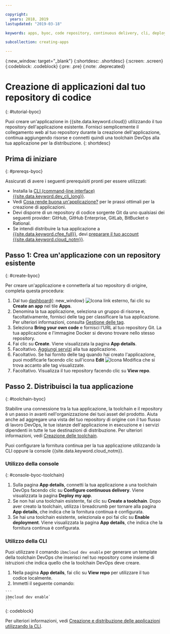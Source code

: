 ```yaml
---

copyright:
  years: 2018, 2019
lastupdated: "2019-03-18"

keywords: apps, byoc, code repository, continuous delivery, cli, deploy

subcollection: creating-apps

---
```


{:new_window: target="_blank"}
{:shortdesc: .shortdesc}
{:screen: .screen}
{:codeblock: .codeblock}
{:pre: .pre}
{:note: .deprecated}

# Creazione di applicazioni dal tuo repository di codice
{: #tutorial-byoc}

Puoi creare un'applicazione in {{site.data.keyword.cloud}} utilizzando il tuo repository dell'applicazione esistente. Fornisci semplicemente il collegamento web al tuo repository durante la creazione dell'applicazione, continua aggiungendo risorse e connetti quindi una toolchain DevOps alla tua applicazione per la distribuzione.
{: shortdesc}

## Prima di iniziare
{: #prereqs-byoc}

Assicurati di avere i seguenti prerequisiti pronti per essere utilizzati:

 * Installa la [CLI (command-line interface) {{site.data.keyword.dev_cli_long}}](/docs/cli?topic=cloud-cli-ibmcloud-cli).
 * Vedi [Cosa rende buona un'applicazione?](/docs/apps?topic=creating-apps-best-practice) per le prassi ottimali per la creazione di applicazioni.
 * Devi disporre di un repository di codice sorgente Git da uno qualsiasi dei seguenti provider: GitHub, GitHub Enterprise, GitLab, BitBucket o Rational.
 * Se intendi distribuire la tua applicazione a [{{site.data.keyword.cfee_full}}](/docs/cloud-foundry?topic=cloud-foundry-about), devi [preparare il tuo account {{site.data.keyword.cloud_notm}}](/docs/cloud-foundry?topic=cloud-foundry-prepare).

## Passo 1: Crea un'applicazione con un repository esistente
{: #create-byoc}

Per creare un'applicazione e connetterla al tuo repository di origine, completa questa procedura:

1. Dal tuo [dashboard](https://{DomainName}){: new_window} ![Icona link esterno](../../icons/launch-glyph.svg "Icona link esterno"), fai clic su **Create an app** nel tile **Apps**.
2. Denomina la tua applicazione, seleziona un gruppo di risorse e, facoltativamente, fornisci delle tag per classificare la tua applicazione. Per ulteriori informazioni, consulta [Gestione delle tag](/docs/resources?topic=resources-tag).
3. Seleziona **Bring your own code** e fornisci l'URL al tuo repository Git. La tua applicazione e l'immagine Docker si devono trovare nello stesso repository.
4. Fai clic su **Create**. Viene visualizzata la pagina **App details**. 
5. Facoltativo. [Aggiungi servizi](/docs/apps?topic=creating-apps-add-resource) alla tua applicazione.
6. Facoltativo. Se hai fornito delle tag quando hai creato l'applicazione, puoi modificarle facendo clic sull'icona **Edit** ![Icona Modifica](../../icons/edit-tagging.svg) che si trova accanto alle tag visualizzate.
7. Facoltativo. Visualizza il tuo repository facendo clic su **View repo**.

## Passo 2. Distribuisci la tua applicazione
{: #toolchain-byoc}

Stabilire una connessione tra la tua applicazione, la toolchain e il repository è un passo in avanti nell'organizzazione dei tuoi asset del prodotto. Aiuta anche ad aggregare una vista del tuo repository di origine con il tuo flusso di lavoro DevOps, le tue istanze dell'applicazione in esecuzione e i servizi dipendenti in tutte le tue destinazioni di distribuzione. Per ulteriori informazioni, vedi [Creazione delle toolchain](/docs/services/ContinuousDelivery?topic=ContinuousDelivery-toolchains_getting_started).

Puoi configurare la fornitura continua per la tua applicazione utilizzando la CLI oppure la console {{site.data.keyword.cloud_notm}}.

### Utilizzo della console
{: #console-byoc-toolchain}

  1. Sulla pagina **App details**, connetti la tua applicazione a una toolchain DevOps facendo clic su **Configure continuous delivery**. Viene visualizzata la pagina **Deploy my app**. 
  2. Se non hai una toolchain esistente, fai clic su **Create a toolchain**. Dopo aver creato la toolchain, utilizza i breadcrumb per tornare alla pagina **App details**, che indica che la fornitura continua è configurata.
  3. Se hai una toolchain esistente, selezionala e poi fai clic su **Enable deployment**. Viene visualizzata la pagina **App details**, che indica che la fornitura continua è configurata. 

### Utilizzo della CLI

Puoi utilizzare il comando `ibmcloud dev enable` per generare un template della toolchain DevOps che inserisci nel tuo repository come insieme di istruzioni che indica quello che la toolchain DevOps deve creare. 

  1. Nella pagina **App details**, fai clic su **View repo** per utilizzare il tuo codice localmente. 
  2. Immetti il seguente comando:
    
    ```
    ibmcloud dev enable`
    ```
   {: codeblock}

Per ulteriori informazioni, vedi [Creazione e distribuzione delle applicazioni utilizzando la CLI](/docs/apps?topic=creating-apps-create-deploy-app-cli).


